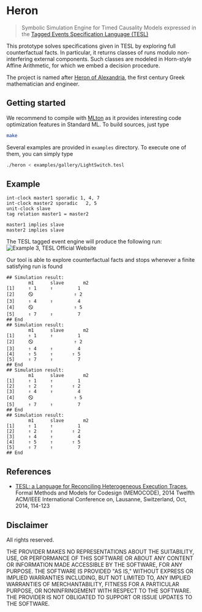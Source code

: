 Heron
===================

> Symbolic Simulation Engine for Timed Causality Models expressed in the [Tagged Events Specification Language (TESL)](http://wwwdi.supelec.fr/software/TESL/)

This prototype solves specifications given in TESL by exploring full counterfactual facts. In particular, it returns classes of runs modulo non-interfering external components. Such classes are modeled in Horn-style Affine Arithmetic, for which we embed a decision procedure.

The project is named after [Heron of Alexandria](http://www-history.mcs.st-andrews.ac.uk/Biographies/Heron.html), the first century Greek mathematician and engineer.

Getting started
-------------------
We recommend to compile with [MLton](http://mlton.org/) as it provides interesting code optimization features in Standard ML. To build sources, just type
```bash
make
```

Several examples are provided in `examples` directory. To execute one of them, you can simply type
```bash
./heron < examples/gallery/LightSwitch.tesl
```

Example
-------------------
```
int-clock master1 sporadic 1, 4, 7
int-clock master2 sporadic   2, 5
unit-clock slave
tag relation master1 = master2

master1 implies slave
master2 implies slave
```

The TESL tagged event engine will produce the following run:
![Example 3, TESL Official Website](http://wwwdi.supelec.fr/software/downloads/TESL/example3.svg)

Our tool is able to explore counterfactual facts and stops whenever a finite satisfying run is found
```
## Simulation result:
		m1		slave		m2		
[1]		⇑ 1		⇑		  1
[2]		🛇				⇑ 2
[3]		⇑ 4		⇑		  4
[4]		🛇				⇑ 5
[5]		⇑ 7		⇑		  7
## End
## Simulation result:
		m1		slave		m2		
[1]		⇑ 1		⇑		  1
[2]		🛇				⇑ 2
[3]		⇑ 4		⇑		  4
[4]		⇑ 5		⇑		⇑ 5
[5]		⇑ 7		⇑		  7
## End
## Simulation result:
		m1		slave		m2		
[1]		⇑ 1		⇑		  1
[2]		⇑ 2		⇑		⇑ 2
[3]		⇑ 4		⇑		  4
[4]		🛇				⇑ 5
[5]		⇑ 7		⇑		  7
## End
## Simulation result:
		m1		slave		m2		
[1]		⇑ 1		⇑		  1
[2]		⇑ 2		⇑		⇑ 2
[3]		⇑ 4		⇑		  4
[4]		⇑ 5		⇑		⇑ 5
[5]		⇑ 7		⇑		  7
## End
```

References
-------------------
* [TESL: a Language for Reconciling Heterogeneous Execution Traces](https://ieeexplore.ieee.org/document/6961849), Formal Methods and Models for Codesign (MEMOCODE), 2014 Twelfth ACM/IEEE International Conference on, Lausanne, Switzerland, Oct, 2014, 114-123

Disclaimer
-------------------

All rights reserved.

THE PROVIDER MAKES NO REPRESENTATIONS ABOUT THE SUITABILITY, USE, OR PERFORMANCE OF THIS SOFTWARE OR ABOUT ANY CONTENT OR INFORMATION MADE ACCESSIBLE BY THE SOFTWARE, FOR ANY PURPOSE. THE SOFTWARE IS PROVIDED "AS IS," WITHOUT EXPRESS OR IMPLIED WARRANTIES INCLUDING, BUT NOT LIMITED TO, ANY IMPLIED WARRANTIES OF MERCHANTABILITY, FITNESS FOR A PARTICULAR PURPOSE, OR NONINFRINGEMENT WITH RESPECT TO THE SOFTWARE. THE PROVIDER IS NOT OBLIGATED TO SUPPORT OR ISSUE UPDATES TO THE SOFTWARE.

